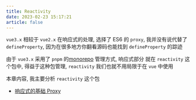 ```yaml
---
title: Reactivity
date: 2023-02-23 15:17:21
article: false
---
```


`vue3.x` 相较于 `vue2.x` 在响应式的处理, 选择了 ES6 的 `proxy`, 我并没有说代替了 `defineProperty`, 因为在很多地方你翻看源码也能找到 `defineProperty` 的踪迹

由于 `vue3.x` 采用了 `pnpm` 的[monorepo](https://pnpm.io/zh/workspaces) 管理方式, 响应式部分 就在 `reactivity` 这个包中, 得益于这种包管理, `reactivity` 我们也就不用局限于在 `vue` 中使用

本章内容, 我主要分析 `reactivity` 这个包

- [响应式的基础 Proxy](/learn-vue/reactivity/proxy.md)
